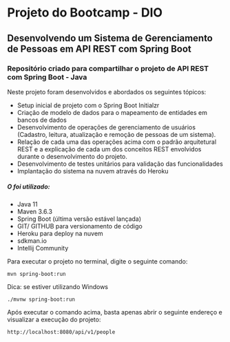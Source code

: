 # Projeto do Bootcamp - DIO

## Desenvolvendo um Sistema de Gerenciamento de Pessoas em API REST com Spring Boot

### Repositório criado para compartilhar o projeto de API REST com Spring Boot - Java

Neste projeto foram desenvolvidos e abordados os seguintes tópicos:

* Setup inicial de projeto com o Spring Boot Initialzr 
* Criação de modelo de dados para o mapeamento de entidades em bancos de dados
* Desenvolvimento de operações de gerenciamento de usuários (Cadastro, leitura, atualização e remoção de pessoas de um sistema).
* Relação de cada uma das operações acima com o padrão arquitetural REST e a explicação de cada um dos conceitos REST envolvidos durante o desenvolvimento do projeto.
* Desenvolvimento de testes unitários para validação das funcionalidades
* Implantação do sistema na nuvem através do Heroku

##### O foi utilizado:
- Java 11
- Maven 3.6.3
- Spring Boot (última versão estável lançada)
- GIT/ GITHUB para versionamento de código
- Heroku para deploy na nuvem
- sdkman.io
- Intellij Community

Para executar o projeto no terminal, digite o seguinte comando:

```shell script
mvn spring-boot:run 
```
Dica: se estiver utilizando Windows
```shell script
./mvnw spring-boot:run 
```

Após executar o comando acima, basta apenas abrir o seguinte endereço e visualizar a execução do projeto:

``
http://localhost:8080/api/v1/people
``







```